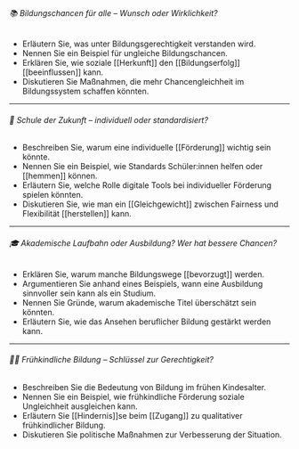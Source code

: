 ###### 📚 Bildungschancen für alle – Wunsch oder Wirklichkeit?
- Erläutern Sie, was unter Bildungsgerechtigkeit verstanden wird.  
- Nennen Sie ein Beispiel für ungleiche Bildungschancen.  
- Erklären Sie, wie soziale [[Herkunft]] den [[Bildungserfolg]] [[beeinflussen]] kann.  
- Diskutieren Sie Maßnahmen, die mehr Chancengleichheit im Bildungssystem schaffen könnten.  

---
###### 🏫 Schule der Zukunft – individuell oder standardisiert?
- Beschreiben Sie, warum eine individuelle [[Förderung]] wichtig sein könnte.  
- Nennen Sie ein Beispiel, wie Standards Schüler:innen helfen oder [[hemmen]] können.  
- Erläutern Sie, welche Rolle digitale Tools bei individueller Förderung spielen könnten.  
- Diskutieren Sie, wie man ein [[Gleichgewicht]] zwischen Fairness und Flexibilität [[herstellen]] kann.  

---
###### 🎓 Akademische Laufbahn oder Ausbildung? Wer hat bessere Chancen?
- Erklären Sie, warum manche Bildungswege [[bevorzugt]] werden.  
- Argumentieren Sie anhand eines Beispiels, wann eine Ausbildung sinnvoller sein kann als ein Studium.  
- Nennen Sie Gründe, warum akademische Titel überschätzt sein könnten.  
- Erläutern Sie, wie das Ansehen beruflicher Bildung gestärkt werden kann.  

---
###### 🧑‍🏫 Frühkindliche Bildung – Schlüssel zur Gerechtigkeit?
- Beschreiben Sie die Bedeutung von Bildung im frühen Kindesalter.  
- Nennen Sie ein Beispiel, wie frühkindliche Förderung soziale Ungleichheit ausgleichen kann.  
- Erläutern Sie [[Hindernis]]se beim [[Zugang]] zu qualitativer frühkindlicher Bildung. 
- Diskutieren Sie politische Maßnahmen zur Verbesserung der Situation.  